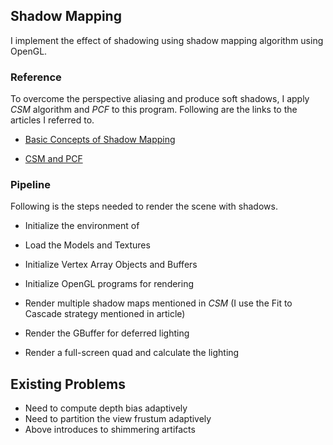 ## Shadow Mapping

I implement the effect of shadowing using shadow mapping algorithm using OpenGL.

### Reference
To overcome the perspective aliasing and produce soft shadows, I apply *CSM* algorithm and *PCF* to this program. Following are the links to the articles I referred to.

- [Basic Concepts of Shadow Mapping](https://learnopengl.com/Advanced-Lighting/Shadows/Shadow-Mapping)

- [CSM and PCF](https://docs.microsoft.com/en-us/windows/desktop/dxtecharts/cascaded-shadow-maps)

### Pipeline

Following is the steps needed to render the scene with shadows.

- Initialize the environment of 

- Load the Models and Textures
- Initialize Vertex Array Objects and Buffers
- Initialize OpenGL programs for rendering

- Render multiple shadow maps mentioned in *CSM* (I use the Fit to Cascade strategy mentioned in article)
- Render the GBuffer for deferred lighting
- Render a full-screen quad and calculate the lighting

## Existing Problems

- Need to compute depth bias adaptively
- Need to partition the view frustum adaptively
- Above introduces to shimmering artifacts


